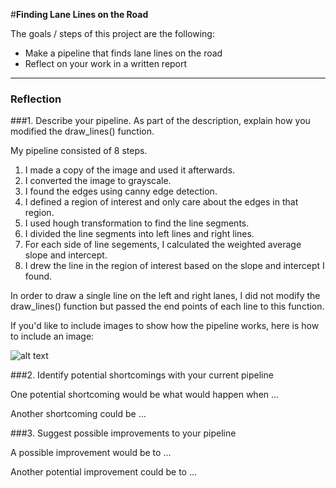 #**Finding Lane Lines on the Road** 

The goals / steps of this project are the following:
* Make a pipeline that finds lane lines on the road
* Reflect on your work in a written report


[//]: # (Image References)

[image1]: ./examples/grayscale.jpg "Grayscale"

---

### Reflection

###1. Describe your pipeline. As part of the description, explain how you modified the draw_lines() function.

My pipeline consisted of 8 steps. 
1. I made a copy of the image and used it afterwards. 
2. I converted the image to grayscale.
3. I found the edges using canny edge detection.
4. I defined a region of interest and only care about the edges in that region.
5. I used hough transformation to find the line segments.
6. I divided the line segments into left lines and right lines.
7. For each side of line segements, I calculated the weighted average slope and intercept.
8. I drew the line in the region of interest based on the slope and intercept I found.

In order to draw a single line on the left and right lanes, I did not modify the draw_lines() function but passed the end points of each line to this function.

If you'd like to include images to show how the pipeline works, here is how to include an image: 

![alt text][image1]


###2. Identify potential shortcomings with your current pipeline


One potential shortcoming would be what would happen when ... 

Another shortcoming could be ...


###3. Suggest possible improvements to your pipeline

A possible improvement would be to ...

Another potential improvement could be to ...
